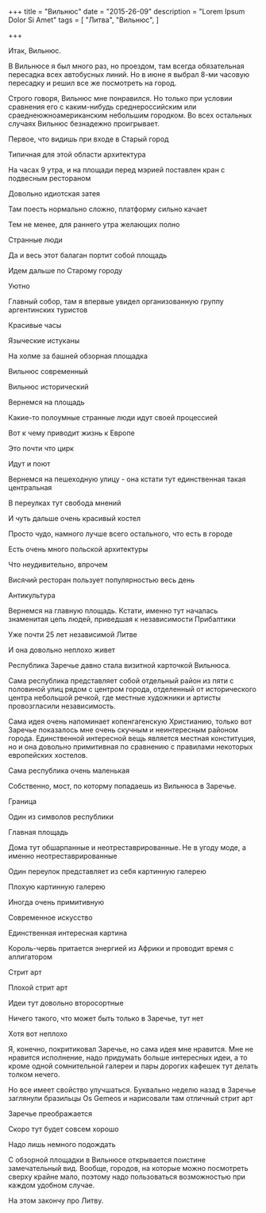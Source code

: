 +++
title = "Вильнюс"
date = "2015-26-09"
description = "Lorem Ipsum Dolor Si Amet"
tags = [
    "Литва",
    "Вильнюс",
]

+++

Итак, Вильнюс.

В Вильнюсе я был много раз, но проездом, там всегда обязательная пересадка всех автобусных линий.
Но в июне я выбрал 8-ми часовую пересадку и решил все же посмотреть на город.

Строго говоря, Вильнюс мне понравился. Но только при условии сравнения его с каким-нибудь среднероссийским или сраеднеюжноамериканским небольшим городком. Во всех остальных случаях Вильнюс безнадежно проигрывает.

Первое, что видишь при входе в Старый город

Типичная для этой области архитектура

На часах 9 утра, и на площади перед мэрией поставлен кран с подвесным рестораном

Довольно идиотская затея

Там поесть нормально сложно, платформу сильно качает

Тем не менее, для раннего утра желающих полно

Странные люди

Да и весь этот балаган портит собой площадь

Идем дальше по Старому городу

Уютно

Главный собор, там я впервые увидел организованную группу аргентинских туристов

Красивые часы

Языческие истуканы

На холме за башней обзорная площадка

Вильнюс современный

Вильнюс исторический

Вернемся на площадь

Какие-то полоумные странные люди идут своей процессией

Вот к чему приводит жизнь к Европе

Это почти что цирк

Идут и поют

Вернемся на пешеходную улицу - она кстати тут единственная такая центральная

В переулках тут свобода мнений

И чуть дальше очень красивый костел

Просто чудо, намного лучше всего остального, что есть в городе

Есть очень много польской архитектуры

Что неудивительно, впрочем

Висячий ресторан пользует популярностью весь день

Антикультура

Вернемся на главную площадь. Кстати, именно тут началась знаменитая цепь людей, приведшая к независимости Прибалтики

Уже почти 25 лет независимой Литве

И она довольно неплохо живет

Республика Заречье давно стала визитной карточкой Вильнюса.

Сама республика представляет собой отдельный район из пяти с половиной улиц рядом с центром города, отделенный от исторического центра небольшой речкой, где местные художники и артисты провозгласили независимость.

Сама идея очень напоминает копенгагенскую Христианию, только вот Заречье показалось мне очень скучным и неинтересным районом города. Единственной интересной вещь является местная конституция, но и она довольно примитивная по сравнению с правилами некоторых европейских хостелов.

Сама республика очень маленькая

Собственно, мост, по которму попадаешь из Вильнюса в Заречье.

Граница

Один из символов республики

Главная площадь

Дома тут обшарпанные и неотреставрированные. Не в угоду моде, а именно неотреставрированные

Один переулок представляет из себя картинную галерею

Плохую картинную галерею

Иногда очень примитивную

Современное искусство

Единственная интересная картина

Король-червь притается энергией из Африки и проводит время с аллигатором

Стрит арт

Плохой стрит арт

Идеи тут довольно второсортные

Ничего такого, что может быть только в Заречье, тут нет

Хотя вот неплохо

Я, конечно, покритиковал Заречье, но сама идея мне нравится. Мне не нравится исполнение, надо придумать больше интересных идеи, а то кроме одной сомнительной галереи и пары дорогих кафешек тут делать толком нечего.

Но все имеет свойство улучшаться. Буквально неделю назад в Заречье заглянули бразильцы Os Gemeos и нарисовали там отличный стрит арт

Заречье преображается

Скоро тут будет совсем хорошо

Надо лишь немного подождать

С обзорной площадки в Вильнюсе открывается поистине замечательный вид.
Вообще, городов, на которые можно посмотреть сверху крайне мало, поэтому надо пользоваться возможностью при каждом удобном случае.

На этом закончу про Литву.
